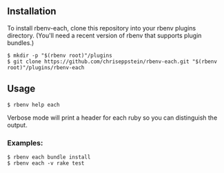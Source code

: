 ## Installation

To install rbenv-each, clone this repository into your rbenv plugins directory. (You'll need a recent version of rbenv that supports plugin bundles.)


```
$ mkdir -p "$(rbenv root)"/plugins
$ git clone https://github.com/chriseppstein/rbenv-each.git "$(rbenv root)"/plugins/rbenv-each
```

## Usage

```
$ rbenv help each
```

Verbose mode will print a header for each ruby so you can distinguish
the output.

### Examples:

```
$ rbenv each bundle install
$ rbenv each -v rake test
```
